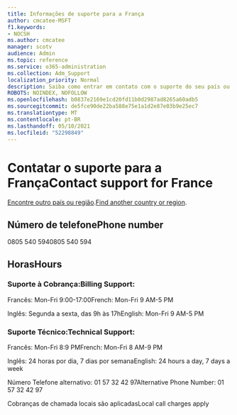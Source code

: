```yaml
---
title: Informações de suporte para a França
author: cmcatee-MSFT
f1.keywords:
- NOCSH
ms.author: cmcatee
manager: scotv
audience: Admin
ms.topic: reference
ms.service: o365-administration
ms.collection: Adm_Support
localization_priority: Normal
description: Saiba como entrar em contato com o suporte do seu país ou região.
ROBOTS: NOINDEX, NOFOLLOW
ms.openlocfilehash: b0837e2169e1cd20fd11b0d2987ad8265a60adb5
ms.sourcegitcommit: de5fce90de22ba588e75e1a1d2e87e03b9e25ec7
ms.translationtype: MT
ms.contentlocale: pt-BR
ms.lasthandoff: 05/10/2021
ms.locfileid: "52298849"
---
```

# <a name="contact-support-for-france"></a><span data-ttu-id="e8a35-103">Contatar o suporte para a França</span><span class="sxs-lookup"><span data-stu-id="e8a35-103">Contact support for France</span></span>

<span data-ttu-id="e8a35-104">[Encontre outro país ou região](../../business-video/get-help-support.md).</span><span class="sxs-lookup"><span data-stu-id="e8a35-104">[Find another country or region](../../business-video/get-help-support.md).</span></span>

## <a name="phone-number"></a><span data-ttu-id="e8a35-105">Número de telefone</span><span class="sxs-lookup"><span data-stu-id="e8a35-105">Phone number</span></span>
<span data-ttu-id="e8a35-106">0805 540 594</span><span class="sxs-lookup"><span data-stu-id="e8a35-106">0805 540 594</span></span>

## <a name="hours"></a><span data-ttu-id="e8a35-107">Horas</span><span class="sxs-lookup"><span data-stu-id="e8a35-107">Hours</span></span>
### <a name="billing-support"></a><span data-ttu-id="e8a35-108">Suporte à Cobrança:</span><span class="sxs-lookup"><span data-stu-id="e8a35-108">Billing Support:</span></span>

<span data-ttu-id="e8a35-109">Francês: Mon-Fri 9:00-17:00</span><span class="sxs-lookup"><span data-stu-id="e8a35-109">French: Mon-Fri 9 AM-5 PM</span></span>

<span data-ttu-id="e8a35-110">Inglês: Segunda a sexta, das 9h às 17h</span><span class="sxs-lookup"><span data-stu-id="e8a35-110">English: Mon-Fri 9 AM-5 PM</span></span>

### <a name="technical-support"></a><span data-ttu-id="e8a35-111">Suporte Técnico:</span><span class="sxs-lookup"><span data-stu-id="e8a35-111">Technical Support:</span></span>

<span data-ttu-id="e8a35-112">Francês: Mon-Fri 8:9 PM</span><span class="sxs-lookup"><span data-stu-id="e8a35-112">French: Mon-Fri 8 AM-9 PM</span></span>

<span data-ttu-id="e8a35-113">Inglês: 24 horas por dia, 7 dias por semana</span><span class="sxs-lookup"><span data-stu-id="e8a35-113">English: 24 hours a day, 7 days a week</span></span>

<span data-ttu-id="e8a35-114">Número Telefone alternativo: 01 57 32 42 97</span><span class="sxs-lookup"><span data-stu-id="e8a35-114">Alternative Phone Number: 01 57 32 42 97</span></span>

<span data-ttu-id="e8a35-115">Cobranças de chamada locais são aplicadas</span><span class="sxs-lookup"><span data-stu-id="e8a35-115">Local call charges apply</span></span>
